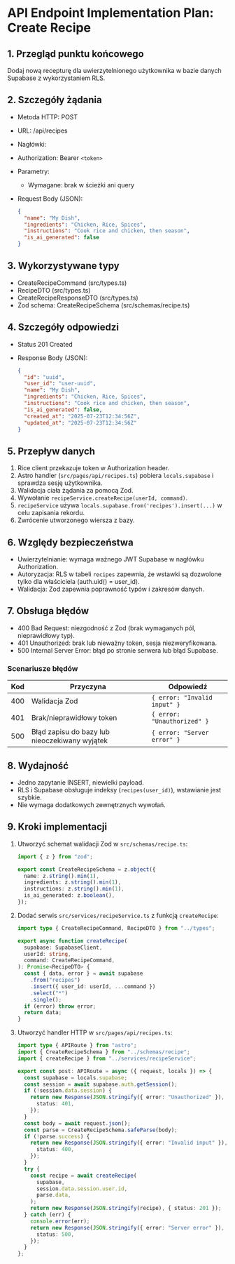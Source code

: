 # API Endpoint Implementation Plan: Create Recipe

## 1. Przegląd punktu końcowego

Dodaj nową recepturę dla uwierzytelnionego użytkownika w bazie danych Supabase z wykorzystaniem RLS.

## 2. Szczegóły żądania

- Metoda HTTP: POST
- URL: /api/recipes
- Nagłówki:
- Authorization: Bearer `<token>`
- Parametry:
  - Wymagane: brak w ścieżki ani query

- Request Body (JSON):

  ```json
  {
    "name": "My Dish",
    "ingredients": "Chicken, Rice, Spices",
    "instructions": "Cook rice and chicken, then season",
    "is_ai_generated": false
  }
  ```

## 3. Wykorzystywane typy

- CreateRecipeCommand (src/types.ts)
- RecipeDTO (src/types.ts)
- CreateRecipeResponseDTO (src/types.ts)
- Zod schema: CreateRecipeSchema (src/schemas/recipe.ts)

## 4. Szczegóły odpowiedzi

- Status 201 Created

- Response Body (JSON):

  ```json
  {
    "id": "uuid",
    "user_id": "user-uuid",
    "name": "My Dish",
    "ingredients": "Chicken, Rice, Spices",
    "instructions": "Cook rice and chicken, then season",
    "is_ai_generated": false,
    "created_at": "2025-07-23T12:34:56Z",
    "updated_at": "2025-07-23T12:34:56Z"
  }
  ```

## 5. Przepływ danych

1. Rice client przekazuje token w Authorization header.
2. Astro handler (`src/pages/api/recipes.ts`) pobiera `locals.supabase` i sprawdza sesję użytkownika.
3. Walidacja ciała żądania za pomocą Zod.
4. Wywołanie `recipeService.createRecipe(userId, command)`.
5. `recipeService` używa `locals.supabase.from('recipes').insert(...)` w celu zapisania rekordu.
6. Zwrócenie utworzonego wiersza z bazy.

## 6. Względy bezpieczeństwa

- Uwierzytelnianie: wymaga ważnego JWT Supabase w nagłówku Authorization.
- Autoryzacja: RLS w tabeli `recipes` zapewnia, że wstawki są dozwolone tylko dla właściciela (auth.uid() = user_id).
- Walidacja: Zod zapewnia poprawność typów i zakresów danych.

## 7. Obsługa błędów

- 400 Bad Request: niezgodność z Zod (brak wymaganych pól, nieprawidłowy typ).
- 401 Unauthorized: brak lub nieważny token, sesja niezweryfikowana.
- 500 Internal Server Error: błąd po stronie serwera lub błąd Supabase.

### Scenariusze błędów

| Kod | Przyczyna                                     | Odpowiedź                    |
| --- | --------------------------------------------- | ---------------------------- |
| 400 | Walidacja Zod                                 | `{ error: "Invalid input" }` |
| 401 | Brak/nieprawidłowy token                      | `{ error: "Unauthorized" }`  |
| 500 | Błąd zapisu do bazy lub nieoczekiwany wyjątek | `{ error: "Server error" }`  |

## 8. Wydajność

- Jedno zapytanie INSERT, niewielki payload.
- RLS i Supabase obsługuje indeksy (`recipes(user_id)`), wstawianie jest szybkie.
- Nie wymaga dodatkowych zewnętrznych wywołań.

## 9. Kroki implementacji

1. Utworzyć schemat walidacji Zod w `src/schemas/recipe.ts`:

   ```ts
   import { z } from "zod";

   export const CreateRecipeSchema = z.object({
     name: z.string().min(1),
     ingredients: z.string().min(1),
     instructions: z.string().min(1),
     is_ai_generated: z.boolean(),
   });
   ```

2. Dodać serwis `src/services/recipeService.ts` z funkcją `createRecipe`:

   ```ts
   import type { CreateRecipeCommand, RecipeDTO } from "../types";

   export async function createRecipe(
     supabase: SupabaseClient,
     userId: string,
     command: CreateRecipeCommand,
   ): Promise<RecipeDTO> {
     const { data, error } = await supabase
       .from("recipes")
       .insert({ user_id: userId, ...command })
       .select("*")
       .single();
     if (error) throw error;
     return data;
   }
   ```

3. Utworzyć handler HTTP w `src/pages/api/recipes.ts`:

   ```ts
   import type { APIRoute } from "astro";
   import { CreateRecipeSchema } from "../schemas/recipe";
   import { createRecipe } from "../services/recipeService";

   export const post: APIRoute = async ({ request, locals }) => {
     const supabase = locals.supabase;
     const session = await supabase.auth.getSession();
     if (!session.data.session) {
       return new Response(JSON.stringify({ error: "Unauthorized" }), {
         status: 401,
       });
     }
     const body = await request.json();
     const parse = CreateRecipeSchema.safeParse(body);
     if (!parse.success) {
       return new Response(JSON.stringify({ error: "Invalid input" }), {
         status: 400,
       });
     }
     try {
       const recipe = await createRecipe(
         supabase,
         session.data.session.user.id,
         parse.data,
       );
       return new Response(JSON.stringify(recipe), { status: 201 });
     } catch (err) {
       console.error(err);
       return new Response(JSON.stringify({ error: "Server error" }), {
         status: 500,
       });
     }
   };
   ```

